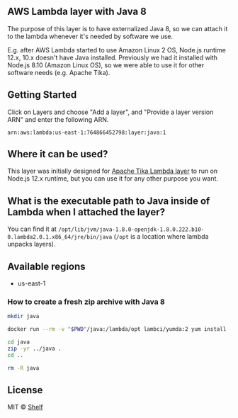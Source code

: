 ## AWS Lambda layer with Java 8

The purpose of this layer is to have externalized Java 8, so we can attach it to the lambda whenever it's needed by software we use.

E.g. after AWS Lambda started to use Amazon Linux 2 OS, Node.js runtime 12.x, 10.x doesn't have Java installed. Previously we had it installed with Node.js 8.10 (Amazon Linux OS), so we were able to use it for other software needs (e.g. Apache Tika).

## Getting Started

Click on Layers and choose "Add a layer", and "Provide a layer version
ARN" and enter the following ARN.

```
arn:aws:lambda:us-east-1:764866452798:layer:java:1
```

## Where it can be used?

This layer was initially designed for [Apache Tika Lambda layer](https://github.com/shelfio/apache-tika-lambda-layer) to run on Node.js 12.x runtime, but you can use it for any other purpose you want.

## What is the executable path to Java inside of Lambda when I attached the layer?

You can find it at `/opt/lib/jvm/java-1.8.0-openjdk-1.8.0.222.b10-0.lambda2.0.1.x86_64/jre/bin/java` (`/opt` is a location where lambda unpacks layers).

## Available regions

* us-east-1

### How to create a fresh zip archive with Java 8

```bash
mkdir java

docker run --rm -v "$PWD"/java:/lambda/opt lambci/yumda:2 yum install -y java-1.8.0-openjdk-headless.x86_64

cd java
zip -yr ../java .
cd ..

rm -R java
```

## License

MIT © [Shelf](https://shelf.io)
